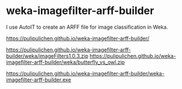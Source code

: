 # weka-imagefilter-arff-builder
I use AutoIT to create an ARFF file for image classification in Weka.

https://pulipulichen.github.io/weka-imagefilter-arff-builder/

https://pulipulichen.github.io/weka-imagefilter-arff-builder/weka/imageFilters1.0.3.zip
https://pulipulichen.github.io/weka-imagefilter-arff-builder/weka/butterfly_vs_owl.zip

https://pulipulichen.github.io/weka-imagefilter-arff-builder/weka-imagefilter-arff-builder.exe